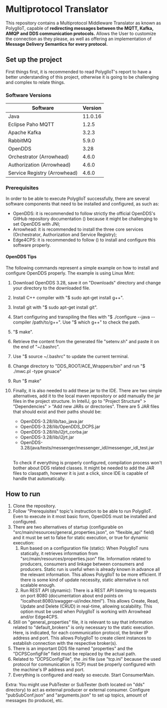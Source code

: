 # Multiprotocol Translator

This repository contains a Multiprotocol Middleware Translator as known as PolyglIoT, capable of **redirecting messages
between the MQTT, Kafka, AMQP and DDS communication protocols.**
Allows the User to customize the connection as they please, as well as offering an implementation of **Message Delivery 
Semantics for every protocol.**

## Set up the project

First things first, it is recommended to read PolyglIoT's report to have a better understanding of this project, 
otherwise it is going to be challenging and complex to relate things.

### Software Versions

 | Software                     | Version |
 |------------------------------|---------|
 | Java                         | 11.0.16 |
 | Eclipse Paho MQTT            | 1.2.5   |
 | Apache Kafka                 | 3.2.3   |
 | RabbitMQ                     | 5.9.0   |
 | OpenDDS                      | 3.28    |
 | Orchestrator (Arrowhead)     | 4.6.0   |
 | Authorization (Arrowhead)    | 4.6.0   |
 | Service Registry (Arrowhead) | 4.6.0   |

### Prerequisites

 In order to be able to execute PolyglIoT successfully, there are several software components that need to be installed 
 and configured, as such as:
 - OpenDDS: it is recommended to follow strictly the official OpenDDS's GitHub repository documentation () because it 
might be challenging to set OpenDDS with JNI;
 - Arrowhead: it is recommended to install the three core services (Orchestrator, Authorization and Service Registry);
 - Edge4CPS: it is recommended to follow () to install and configure this software properly.

#### OpenDDS Tips

The following commands represent a simple example on how to install and configure OpenDDS properly. The example is using Linux 
Mint:
1. Download OpenDDS 3.28, save it on "Downloads" directory and change your directory to the downloaded file.
2. Install C++ compiler with "$ sudo apt-get install g++".
3. Install git with "$ sudo apt-get install git".
4. Start configuring and transpiling the files with "$ ./configure --java --compiler /path/to/g++". Use "$ which g++" to 
check the path.
5. "$ make".
6. Retrieve the content from the generated file "setenv.sh" and paste it on the end of "~/.bashrc".
7. Use "$ source ~/.bashrc" to update the current terminal.
8. Change directory to "DDS_ROOT/ACE_Wrappers/bin" and run "$ ./mwc.pl -type gnuace"
9. Run "$ make"
10. Finally, it is also needed to add these jar to the IDE. There are two simple alternatives, add it to the local
 maven repository or add manually the jar files in the project structure. In IntelIJ, go to "Project Structure" > 
 "Dependencies" > "Add new JARs or directories". There are 5 JAR files that should exist and their paths should be:
    - OpenDDS-3.28/lib/tao_java.jar
    - OpenDDS-3.28/lib/OpenDDS_DCPS.jar
    - OpenDDS-3.28/lib/i2jrt_corba.jar
    - OpenDDS-3.28/lib/i2jrt.jar
    - OpenDDS-3.28/java/tests/messenger/messenger_idl/messenger_idl_test.jar 

    <br> To check if everything is properly configured, compilation process won't bother about DDS related classes. It might be
    needed to add the JAR files to classpath, however it is just a click, since IDE is capable of handle that automatically.


## How to run

1. Clone the repository.
2. Follow "Prerequisites" topic's instruction to be able to run PolyglIoT. Even to execute in it most basic form, 
OpenDDS must be installed and configured.
3. There are two alternatives of startup (configurable on "src/main/resources/general_properties.json", 
on "flexible_api" field) and it must be set to false for static execution, or true for dynamic execution:
   1. Run based on a configuration file (static): When PolyglIoT runs statically, it retrieves information 
from "src/main/resources/properties.json" file. Information related to producers, consumers and linkage between 
consumers and producers. Static run is useful when is already known in advance all the relevant information. This allows
PolyglIoT to be more efficient. If there is some kind of update necessity, static alternative is not scalable enough.
   2. Run REST API (dynamic): There is a REST API listening to requests on port 8080 (documentation about end points on
"localhost:8080/swagger-ui/index.html"). This allows Create, Read, Update and Delete (CRUD) in real-time, allowing 
scalability. This option must be used when PolyglIoT is working with Arrowhead and/or Edge4CPS.
4. Still on "general_properties" file, it is relevant to say that information related to "default_brokers" is only 
necessary to the static execution. Here, is indicated, for each communication protocol, the broker IP address and port.
This allows PolyglIoT to create client instances to establish connection with the respective broker(s).
5. There is an important DDS file named "properties" and the "DCPSConfigFile" field must be replaced by the actual path.
6. Related to "DCPSConfigFile", the .ini file (use "tcp.ini" because the used protocol for communication is TCP) must
be properly configured with the machine's IP address and port. 
7. Everything is configured and ready so execute. Start ConsumerMain.

Extra: You might use PubTester or SubTester (both located on "dds" directory) to act as external producer or external 
consumer. Configure "pubSubConf.json" and "arguments.json" to set up topics, amount of messages (to produce), etc.